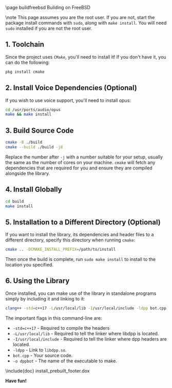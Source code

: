 \page buildfreebsd Building on FreeBSD

\note This page assumes you are the root user. If you are not, start the package install commands with `sudo`, along with `make install`. You will need `sudo` installed if you are not the root user.

## 1. Toolchain

Since the project uses `CMake`, you'll need to install it! If you don't have it, you can do the following:

```bash
pkg install cmake
```

## 2. Install Voice Dependencies (Optional)

If you wish to use voice support, you'll need to install opus:

```bash
cd /usr/ports/audio/opus
make && make install
```

## 3. Build Source Code

```bash
cmake -B ./build
cmake --build ./build -j8
```
    
Replace the number after `-j` with a number suitable for your setup, usually the same as the number of cores on your machine. `cmake` will fetch any dependencies that are required for you and ensure they are compiled alongside the library.

## 4. Install Globally

```bash
cd build
make install
```

## 5. Installation to a Different Directory (Optional)

If you want to install the library, its dependencies and header files to a different directory, specify this directory when running `cmake`:

```bash
cmake .. -DCMAKE_INSTALL_PREFIX=/path/to/install
```

Then once the build is complete, run `sudo make install` to install to the location you specified.

## 6. Using the Library

Once installed, you can make use of the library in standalone programs simply by including it and linking to it:

```bash
clang++ -std=c++17 -L/usr/local/lib -I/usr/local/include -ldpp bot.cpp -o dppbot
```

The important flags in this command-line are:

* `-std=c++17` - Required to compile the headers
* `-L/usr/local/lib` - Required to tell the linker where libdpp is located.
* `-I/usr/local/include` - Required to tell the linker where dpp headers are located.
* `-ldpp` - Link to `libdpp.so`.
* `bot.cpp` - Your source code.
* `-o dppbot` - The name of the executable to make.

\include{doc} install_prebuilt_footer.dox

**Have fun!**
